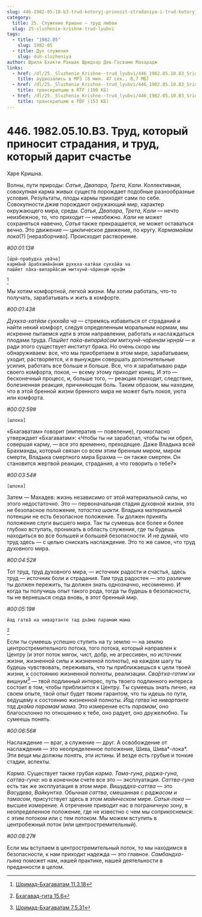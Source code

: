 ```yaml
---
slug: 446-1982-05-10-b3-trud-kotoryj-prinosit-stradaniya-i-trud-kotoryj-darit-schaste
category:
  title: 25. Служение Кришне — труд любви
  slug: 25-sluzhenie-krishne-trud-lyubvi
tags:
  - title: "1982.05"
    slug: 1982-05
  - title: Дух служения
    slug: duh-sluzheniya
author: Шрила Бхакти Ракшак Шридхар Дев-Госвами Махарадж
links:
  - href: /dl/25._Sluzhenie_Krishne--trud_lyubvi/446_1982.05.10.B3_SridharMj_Trud_kotoryj_prinosit_stradanija_i_trud_kotoryj_darit_schaste.mp3
    title: аудиозапись в MP3 (8 мин. 47 сек., 8,7 МБ)
  - href: /dl/25._Sluzhenie_Krishne--trud_lyubvi/446_1982.05.10.B3_SridharMj_Trud_kotoryj_prinosit_stradanija_i_trud_kotoryj_darit_schaste.rtf
    title: транскрипцию в RTF (100 КБ)
  - href: /dl/25._Sluzhenie_Krishne--trud_lyubvi/446_1982.05.10.B3_SridharMj_Trud_kotoryj_prinosit_stradanija_i_trud_kotoryj_darit_schaste.pdf
    title: транскрипцию в PDF (153 КБ)
---
```


# 446. 1982.05.10.B3. Труд, который приносит страдания, и труд, который дарит счастье

Харе Кришна.

Волны, пути природы: *Сатья*, *Двапара*, *Трета*, *Кали*. Коллективная, совокупная карма живых существ порождает подобные разнообразные условия. Результаты, плоды кармы приходят сами по себе. Совокупности *джив* порождают окружающий мир, характер окружающего мира, среды. *Сатья*, *Двапара*, *Трета*, *Кали* — нечто неизбежное, то, что приходит — неизбежно. *Кали* не может сохраняться навечно, *Сатья* также прекращается, не может оставаться вечно. Это движение — циклическое движение, по кругу. *Кармамайам лока*(?) [неразборчиво]. Происходит растворение.

*#00:01:13#*

    [ш́рӣ-прабудха ува̄ча]
    карма̄н̣й а̄рабхама̄н̣а̄нам̇ дух̣кха-хатйаи сукха̄йа ча
    паш́йет па̄ка-випарйа̄сам̇ митхунӣ-ча̄рин̣ам̇ нр̣н̣а̄м
[^_ftn1]

Мы хотим комфортной, легкой жизни. Мы хотим работать, что-то получать, зарабатывать и жить в комфорте.

*#00:01:43#*

*Дух̣кха-хатйаи сукха̄йа ча* — стремясь избавиться от страданий и найти некий комфорт, следуя определенным моральным нормам, мы искренне пытаемся идти в этом направлении, работать и наслаждаться плодами труда. *Паш́йет па̄ка-випарйа̄сам̇ митхунӣ-ча̄рин̣ам̇ нр̣н̣а̄м* — и ради этого существует институт брака. Но очень скоро мы обнаруживаем: все, что мы приобретаем в этом мире, зарабатываем, уходит, растворяется, и я вынужден совершать дополнительные усилия, работать все больше и больше. Все, что я зарабатываю ради своего комфорта, покоя, — всему этому приходит конец. И это — бесконечный процесс, и, больше того, — реакция приходит, следствие, болезненная реакция, причиняющая боль. Таким образом, мы находим, что в этой бренной жизни бренного мира не может быть покоя, уюта или комфорта.

*#00:02:59#*

    [шлока]

«Бхагаватам» говорит (императив — повеление), громогласно утверждает «Бхагаватам»: «Чтобы ты ни заработал, чтобы ты ни обрел, совершая карму, — все это временно, преходящее. Даже Владыка всей Брахманды, который связан со всем этим бренным миром, миром смерти, Владыка смертного мира Брахма — он также смертен. Он становится жертвой реакции, страдания, а что говорить о тебе?»

*#00:03:54#*

    [шлока]

Затем — Махадев: жизнь независимо от этой материальной силы, но этого недостаточно. Это — первоначальная стадия духовной жизни, это не безопасное положение, *татастха шакти*. Владыка материальной потенции не есть безопасное положение. Ты должен принять положение слуги высшего мира. Так ты сумеешь все более и более глубоко вступать, проникать в область служения, где ты будешь находиться во все большей и большей безопасности. И не думай, что труд здесь — с целью снискать наслаждение. Это то же самое, что труд духовного мира.

*#00:04:52#*

Тот труд, труд духовного мира, — источник радости и счастья, здесь труд — источник боли и страдания. Там труд радостен — это различие ты должен пережить, ты должен знать однозначно, несомненно. И когда ты получишь опыт такого рода, тогда ты будешь в безопасности, ты не вернешься сюда вновь, в этот бренный мир.

*#00:05:19#*

    йад гатва̄ на нивартанте тад дха̄ма парамам̇ мама
[^_ftn2]

Если ты сумеешь успешно ступить на ту землю — на землю центростремительного потока, того потока, который направлен к Центру (и этот поток мягок, чист, добр, не агрессивен, но источник жизни, жизненной силы и жизненной полноты), на каждом шагу ты будешь чувствовать, переживать, что ты приближаешься к цели твоей жизни, к состоянию жизненной полноты, реализации. *Сва̄ртха-гатим̇ хи виш̣н̣ум̇*[^_ftn3] — твой подлинный интерес, путь твоего подлинного интереса состоит в том, чтобы приблизится к Центру. Ты сумеешь знать лично, на своем опыте, твой опыт будет твоим гарантом, что ты идешь по пути, ведущему к состоянию жизненной полноты. *Йад гатва̄ на нивартанте тад дха̄ма парамам̇ мама.* Это измерение есть *парамам̇*, оно благосклонно по отношению к тебе, оно радует, оно дружелюбно. Ты сумеешь понять.

*#00:06:56#*

Наслаждение — враг, а служение — друг. А освобождение от наслаждения — это неопределенное положение, Шива, Шива*-лока*. Эти вещи мы должны понять, эти истины. И везде есть грубые и тонкие стадии, аспекты.

*Карма*. Существует также грубая *карма*. *Тама-гуна*, *раджа-гуна*, *саттва-гуна*: но в конечном счете все это — эксплуатация. *Саттва-гуна* есть так же эксплуатация в этом мире. *Вишуддха-саттва* — это *Васудева*, *Вайкунтха*. Обычная *саттва*, смешанная с *раджасом* и *тамасом*, присутствует здесь в этом *майическом* мире. *Сатья-лока* — высшее измерение. А отречение приводит нас в пограничную зону, в неопределенное положение, где не известно с чем мы соприкоснемся: с этим потоком или с тем потоком. Мы можем вступить в центробежный поток (или центростремительный).

*#00:08:27#*

Если мы вступаем в центростремительный поток, то мы находимся в безопасности, к нам приходит надежда — это главное. *Самбандха-гьяна* поможет нам, нашей практике, нашей деятельности в преданности в целом.



[^_ftn1]: [Шримад-Бхагаватам 11.3.18](../notes/shrimad-bhagavatam/shrimad-bhagavatam-11-3-18.md)

[^_ftn2]: [Бхагавад-гита 15.6](../notes/bhagavad-gita/bhagavad-gita-15-6.md)

[^_ftn3]: [Шримад-Бхагаватам 7.5.31](../notes/shrimad-bhagavatam/shrimad-bhagavatam-7-5-31.md)
